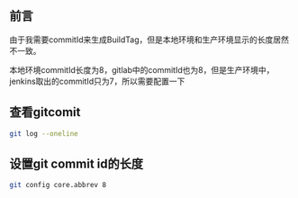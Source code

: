 ## 前言

由于我需要commitId来生成BuildTag，但是本地环境和生产环境显示的长度居然不一致。

本地环境commitId长度为8，gitlab中的commitId也为8，但是生产环境中，jenkins取出的commitId只为7，所以需要配置一下



## 查看gitcomit
```bash
git log --oneline
```



## 设置git commit id的长度
```bash
git config core.abbrev 8
```

